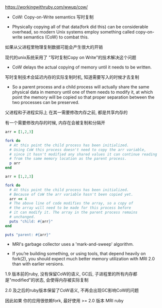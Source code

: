 https://workingwithruby.com/wwup/cow/

+ CoW: Copy-on-Write semantics 写时复制

+ Physically copying all of that data(fork did this) can be considerable overhead, so modern Unix systems employ something called copy-on-write semantics (CoW) to combat this.

如果从父进程里物理复制数据可能会产生很大的开销

现代的unix系统采用了 "写时复制Copy on Write"的技术解决这个问题

+ CoW delays the actual copying of memory until it needs to be written.

写时复制技术会延迟内存的实际复制时机, 知道需要写入的时候才去复制

+ So a parent process and a child process will actually share the same physical data in memory until one of them needs to modify it, at which point the memory will be copied so that proper separation between the two processes can be preserved.

父进程和子进程实际上 在其一需要修改内存之前, 都是共享内存的

有一个需要修改内存的时候, 内存在会被复制和分隔开

```ruby
arr = [1,2,3]

fork do
  # At this point the child process has been initialized.
  # Using CoW this process doesn't need to copy the arr variable,
  # since it hasn't modified any shared values it can continue reading
  # from the same memory location as the parent process.
  p arr
end
```

```ruby
arr = [1,2,3]

fork do
  # At this point the child process has been initialized.
  # Because of CoW the arr variable hasn't been copied yet.
  arr << 4
  # The above line of code modifies the array, so a copy of
  # the array will need to be made for this process before
  # it can modify it. The array in the parent process remains
  # unchanged.
  puts "child: #{arr}"
end

puts "parent: #{arr}"
```

+ MRI's garbage collector uses a 'mark-and-sweep' algorithm.

+ If you’re building something, or using tools, that depend heavily on fork(2), you should expect much better memory utilization with MRI 2.0 than with earlier versions.

1.9 版本前的ruby, 没有保留CoW的语义, GC后, 子进程里的所有内存都是"modified"的状态, 会使得内存被实际复制

2.0 及之后的ruby版本保留了CoW语义, 不再会出现GC影响CoW的问题

因此如果 你的应用很依赖fork, 最好使用 >= 2.0 版本 MRI ruby





